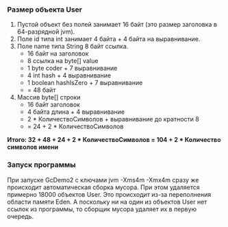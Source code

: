 ### Размер объекта User ###

1. Пустой объект без полей занимает 16 байт (это размер заголовка в 64-разрядной jvm).
2. Поле id типа int занимает 4 байта + 4 байта на выравнивание.
3. Поле name типа String 8 байт ссылка.
   + 16 байт на заголовок 
   + 8 ссылка на byte[] value
   + 1 byte coder + 7 выравнивание
   + 4 int hash + 4 выравнивание
   + 1 boolean hashIsZero + 7 выравнивание 
   + = 48 байт
4. Массив byte[] строки
   + 16 байт заголовок
   + 4 байта длина + 4 выравнивание
   + 2 * КоличествоСимволов + выравнивание до кратности 8
   + = 24 + 2 * КоличествоСимволов

**Итого: 32 + 48 + 24 + 2 * КоличествоСимволов = 104 + 2 * Количество cимволов имени**

### Запуск программы ###

При запуске GcDemo2 с ключами jvm -Xms4m -Xmx4m сразу же происходит автоматическая сборка мусора. При этом удаляется примерно 18000 объектов User.
Это происходит из-за переполнения области памяти Eden. А поскольку ни на один из объектов User нет ссылок из программы, то сборщик мусора удаляет их в первую очередь.